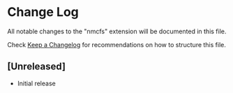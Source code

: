 # Change Log

All notable changes to the "nmcfs" extension will be documented in this file.

Check [Keep a Changelog](http://keepachangelog.com/) for recommendations on how to structure this file.

## [Unreleased]

- Initial release